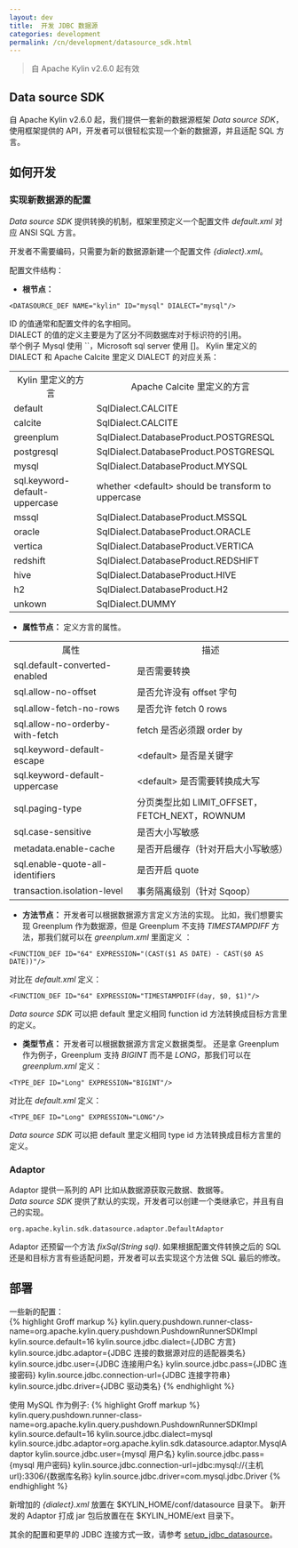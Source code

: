 ```yaml
---
layout: dev
title:  开发 JDBC 数据源
categories: development
permalink: /cn/development/datasource_sdk.html
---
```


> 自 Apache Kylin v2.6.0 起有效

## Data source SDK
自 Apache Kylin v2.6.0 起，我们提供一套新的数据源框架 *Data source SDK*，使用框架提供的 API，开发者可以很轻松实现一个新的数据源，并且适配 SQL 方言。 

## 如何开发

### 实现新数据源的配置

*Data source SDK* 提供转换的机制，框架里预定义一个配置文件 *default.xml* 对应 ANSI SQL 方言。

开发者不需要编码，只需要为新的数据源新建一个配置文件 *{dialect}.xml*。

配置文件结构：

- **根节点：**

``` 
<DATASOURCE_DEF NAME="kylin" ID="mysql" DIALECT="mysql"/>
```

ID 的值通常和配置文件的名字相同。  
DIALECT 的值的定义主要是为了区分不同数据库对于标识符的引用。  
举个例子 Mysql 使用 ``，Microsoft sql server 使用 []。
Kylin 里定义的 DIALECT 和 Apache Calcite 里定义 DIALECT 的对应关系：

<table>
  <tbody align="left">  
  <tr>
    <td align="center"> Kylin 里定义的方言 </td>
    <td align="center"> Apache Calcite 里定义的方言 </td>
  </tr>
  <tr>
    <td> default </td>
    <td> SqlDialect.CALCITE </td>
  </tr>
  <tr>
    <td> calcite </td>
    <td> SqlDialect.CALCITE </td>
  </tr>
  <tr>
    <td> greenplum </td>
    <td> SqlDialect.DatabaseProduct.POSTGRESQL </td>
  </tr>
  <tr>
    <td> postgresql </td>
    <td> SqlDialect.DatabaseProduct.POSTGRESQL </td>
  </tr>
  <tr>
    <td> mysql  </td>
    <td> SqlDialect.DatabaseProduct.MYSQL </td>
  </tr>
  <tr>
     <td> sql.keyword-default-uppercase </td>
     <td> whether &lt;default&gt; should be transform to uppercase </td>
  </tr>
  <tr>
    <td> mssql </td>
    <td> SqlDialect.DatabaseProduct.MSSQL </td>
  </tr>
  <tr>
    <td> oracle </td>
    <td> SqlDialect.DatabaseProduct.ORACLE </td>
  </tr>
  <tr>
    <td> vertica </td>
    <td> SqlDialect.DatabaseProduct.VERTICA </td>
  </tr>
  <tr>
    <td> redshift </td>
    <td> SqlDialect.DatabaseProduct.REDSHIFT </td>
  </tr>
  <tr>
    <td> hive </td>
    <td> SqlDialect.DatabaseProduct.HIVE </td>
  </tr>
  <tr>
    <td> h2 </td>
    <td> SqlDialect.DatabaseProduct.H2 </td>
  </tr>
  <tr>
    <td> unkown </td>
    <td> SqlDialect.DUMMY </td>
  </tr>    
  </tbody>
</table>


- **属性节点：**
  定义方言的属性。

<table>
  <tbody align="left">  
  <tr>
    <td align="center">属性</td>
    <td align="center">描述</td>
  </tr>
  <tr>
    <td> sql.default-converted-enabled </td>
    <td> 是否需要转换 </td>
  </tr>
  <tr>
    <td> sql.allow-no-offset </td>
    <td> 是否允许没有 offset 字句 </td>
  </tr>
  <tr>
    <td> sql.allow-fetch-no-rows </td>
    <td> 是否允许 fetch 0 rows</td>
  </tr>
  <tr>
    <td> sql.allow-no-orderby-with-fetch </td>
    <td> fetch 是否必须跟 order by </td>
  </tr>
  <tr>
    <td> sql.keyword-default-escape  </td>
    <td> &lt;default&gt; 是否是关键字 </td>
  </tr>
  <tr>
     <td> sql.keyword-default-uppercase </td>
     <td> &lt;default&gt; 是否需要转换成大写 </td>
  </tr>
  <tr>
    <td> sql.paging-type </td>
    <td> 分页类型比如 LIMIT_OFFSET，FETCH_NEXT，ROWNUM </td>
  </tr>
  <tr>
    <td> sql.case-sensitive </td>
    <td> 是否大小写敏感 </td>
  </tr>
  <tr>
    <td> metadata.enable-cache </td>
    <td> 是否开启缓存（针对开启大小写敏感） </td>
  </tr>
  <tr>
    <td> sql.enable-quote-all-identifiers </td>
    <td> 是否开启 quote </td>
  </tr>
  <tr>
    <td> transaction.isolation-level </td>
    <td> 事务隔离级别（针对 Sqoop） </td>
  </tr>
  </tbody>
</table>


- **方法节点：**
  开发者可以根据数据源方言定义方法的实现。
  比如，我们想要实现 Greenplum 作为数据源，但是 Greenplum 不支持 *TIMESTAMPDIFF* 方法，那我们就可以在 *greenplum.xml* 里面定义 ：

```
<FUNCTION_DEF ID="64" EXPRESSION="(CAST($1 AS DATE) - CAST($0 AS DATE))"/>
```

对比在 *default.xml* 定义：

```
<FUNCTION_DEF ID="64" EXPRESSION="TIMESTAMPDIFF(day, $0, $1)"/>
```

*Data source SDK* 可以把 default 里定义相同 function id 方法转换成目标方言里的定义。

- **类型节点：**
  开发者可以根据数据源方言定义数据类型。
  还是拿 Greenplum 作为例子，Greenplum 支持 *BIGINT* 而不是 *LONG*，那我们可以在 *greenplum.xml* 定义：

```
<TYPE_DEF ID="Long" EXPRESSION="BIGINT"/>
```

对比在 *default.xml* 定义：

```
<TYPE_DEF ID="Long" EXPRESSION="LONG"/>
```

*Data source SDK* 可以把 default 里定义相同 type id 方法转换成目标方言里的定义。


### Adaptor

Adaptor 提供一系列的 API 比如从数据源获取元数据、数据等。  
*Data source SDK* 提供了默认的实现，开发者可以创建一个类继承它，并且有自己的实现。
```
org.apache.kylin.sdk.datasource.adaptor.DefaultAdaptor
```
Adaptor 还预留一个方法 *fixSql(String sql)*. 
如果根据配置文件转换之后的 SQL 还是和目标方言有些适配问题，开发者可以去实现这个方法做 SQL 最后的修改。


## 部署
一些新的配置：  
{% highlight Groff markup %}
kylin.query.pushdown.runner-class-name=org.apache.kylin.query.pushdown.PushdownRunnerSDKImpl
kylin.source.default=16
kylin.source.jdbc.dialect={JDBC 方言}
kylin.source.jdbc.adaptor={JDBC 连接的数据源对应的适配器类名}
kylin.source.jdbc.user={JDBC 连接用户名}
kylin.source.jdbc.pass={JDBC 连接密码}
kylin.source.jdbc.connection-url={JDBC 连接字符串}
kylin.source.jdbc.driver={JDBC 驱动类名}
{% endhighlight %}  

使用 MySQL 作为例子:
{% highlight Groff markup %}
kylin.query.pushdown.runner-class-name=org.apache.kylin.query.pushdown.PushdownRunnerSDKImpl
kylin.source.default=16
kylin.source.jdbc.dialect=mysql
kylin.source.jdbc.adaptor=org.apache.kylin.sdk.datasource.adaptor.MysqlAdaptor
kylin.source.jdbc.user={mysql 用户名}
kylin.source.jdbc.pass={mysql 用户密码}
kylin.source.jdbc.connection-url=jdbc:mysql://{主机url}:3306/{数据库名称}
kylin.source.jdbc.driver=com.mysql.jdbc.Driver
{% endhighlight %}

新增加的 *{dialect}.xml* 放置在 $KYLIN_HOME/conf/datasource 目录下。
新开发的 Adaptor 打成 jar 包后放置在在 $KYLIN_HOME/ext 目录下。

其余的配置和更早的 JDBC 连接方式一致，请参考 [setup_jdbc_datasource](/cn/docs/tutorial/setup_jdbc_datasource.html)。

